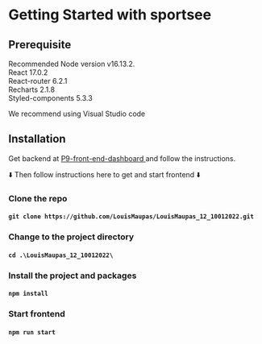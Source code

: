 # Getting Started with sportsee

## Prerequisite

Recommended Node version v16.13.2.\
React 17.0.2 \
React-router 6.2.1 \
Recharts 2.1.8 \
Styled-components 5.3.3

We recommend using Visual Studio code

## Installation

Get backend at <a href="https://github.com/OpenClassrooms-Student-Center/P9-front-end-dashboard">P9-front-end-dashboard </a>
and follow the instructions.

:arrow_down: Then follow instructions here to get and start frontend :arrow_down:

### Clone the repo

#### `git clone https://github.com/LouisMaupas/LouisMaupas_12_10012022.git`

### Change to the project directory 

#### `cd .\LouisMaupas_12_10012022\`

### Install the project and packages

#### `npm install`

### Start frontend

#### `npm run start`


